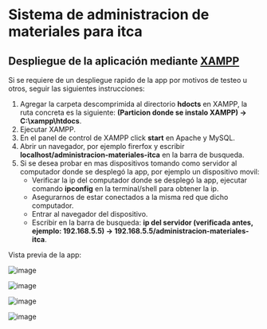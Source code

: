 # Sistema de administracion de materiales para itca 
## Despliegue de la aplicación mediante [XAMPP](https://www.apachefriends.org/download.html)
Si se requiere de un despliegue rapido de la app por motivos de testeo u otros, seguir las siguientes instrucciones: 
1. Agregar la carpeta descomprimida al directorio **hdocts** en XAMPP, la ruta concreta es la siguiente: **(Particion donde se instalo XAMPP) -> C:\xampp\htdocs**.
2. Ejecutar XAMPP.
3. En el panel de control de XAMPP click **start** en Apache y MySQL.
4. Abrir un navegador, por ejemplo firerfox y escribir **localhost/administracion-materiales-itca** en la barra de busqueda.
5. Si se desea probar en mas dispositivos tomando como servidor al computador donde se desplegó la app, por ejemplo un dispositivo movil:
   * Verificar la ip del computador donde se desplegó la app, ejecutar comando **ipconfig** en la terminal/shell para obtener la ip.
   * Asegurarnos de estar conectados a la misma red que dicho computador.
   * Entrar al navegador del dispositivo.
   * Escribir en la barra de busqueda: **ip del servidor (verificada antes, ejemplo: 192.168.5.5) -> 192.168.5.5/administracion-materiales-itca**.

Vista previa de la app:

![image](https://github.com/IJaviI/Prestamo-de-equipos-ITCA/assets/95502860/c555dbba-acf3-432d-8cc8-ccc56ba43978)

![image](https://github.com/IJaviI/Prestamo-de-equipos-ITCA/assets/95502860/fce8e11d-9a9b-466f-906c-70483dc81242)

![image](https://github.com/IJaviI/Prestamo-de-equipos-ITCA/assets/95502860/3fb35e74-77f2-4f0c-b5a0-983feaa5484f)

![image](https://github.com/IJaviI/Prestamo-de-equipos-ITCA/assets/95502860/e9320993-5211-40e6-b892-32c83e7343ba)

